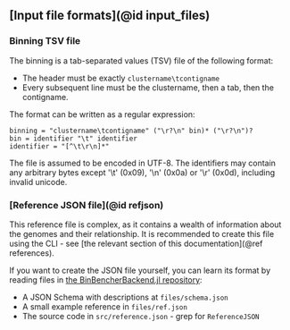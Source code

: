 ## [Input file formats](@id input_files)
### Binning TSV file
The binning is a tab-separated values (TSV) file of the following format:

* The header must be exactly `clustername\tcontigname`
* Every subsequent line must be the clustername, then a tab, then the contigname.

The format can be written as a regular expression:
```
binning = "clustername\tcontigname" ("\r?\n" bin)* ("\r?\n")?
bin = identifier "\t" identifier
identifier = "[^\t\r\n]*"
```

The file is assumed to be encoded in UTF-8. The identifiers may contain any arbitrary bytes
except '\t' (0x09), '\n' (0x0a) or '\r' (0x0d), including invalid unicode.

### [Reference JSON file](@id refjson)
This reference file is complex, as it contains a wealth of information about the genomes and their relationship.
It is recommended to create this file using the CLI - see [the relevant section of this documentation](@ref references).

If you want to create the JSON file yourself, you can learn its format by reading files in [the BinBencherBackend.jl repository](https://github.com/jakobnissen/BinBencherBackend.jl):
* A JSON Schema with descriptions at `files/schema.json`
* A small example reference in `files/ref.json`
* The source code in `src/reference.json` - grep for `ReferenceJSON`
